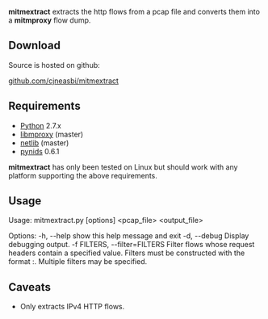 __mitmextract__ extracts the http flows from a pcap file and 
converts them into a __mitmproxy__ flow dump.

Download
--------

Source is hosted on github: 

[github.com/cjneasbi/mitmextract](http://github.com/cjneasbi/mitmextract)

Requirements
------------

* [Python](http://www.python.org) 2.7.x
* [libmproxy](http://github.com/cortesi/mitmproxy) (master)
* [netlib](http://github.com/cortesi/netlib) (master)
* [pynids](http://jon.oberheide.org/pynids/) 0.6.1

__mitmextract__ has only been tested on Linux but should work with
any platform supporting the above requirements.

Usage
-----

Usage: mitmextract.py [options] <pcap_file> <output_file>

Options:
  -h, --help            show this help message and exit
  -d, --debug           Display debugging output.
  -f FILTERS, --filter=FILTERS
                        Filter flows whose request headers contain a specified
                        value.  Filters must be constructed with the format
                        <header-field>:<header-field-value>.  Multiple filters
                        may be specified.

Caveats
-------

* Only extracts IPv4 HTTP flows.
